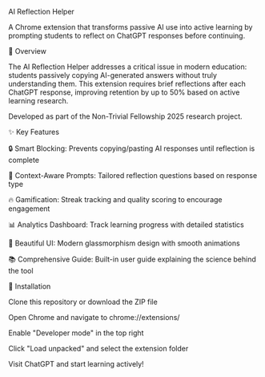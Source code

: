 AI Reflection Helper

A Chrome extension that transforms passive AI use into active learning by prompting students to reflect on ChatGPT responses before continuing.

🎯 Overview

The AI Reflection Helper addresses a critical issue in modern education: students passively copying AI-generated answers without truly understanding them. This extension requires brief    reflections after each ChatGPT response, improving retention by up to 50% based on active learning research.

Developed as part of the Non-Trivial Fellowship 2025 research project.

✨ Key Features

  🔒 Smart Blocking: Prevents copying/pasting AI responses until reflection is complete

  📝 Context-Aware Prompts: Tailored reflection questions based on response type

  🔥 Gamification: Streak tracking and quality scoring to encourage engagement

  📊 Analytics Dashboard: Track learning progress with detailed statistics

  🎨 Beautiful UI: Modern glassmorphism design with smooth animations

  📚 Comprehensive Guide: Built-in user guide explaining the science behind the tool

🚀 Installation

  Clone this repository or download the ZIP file

  Open Chrome and navigate to chrome://extensions/

  Enable "Developer mode" in the top right

  Click "Load unpacked" and select the extension folder

  Visit ChatGPT and start learning actively!
